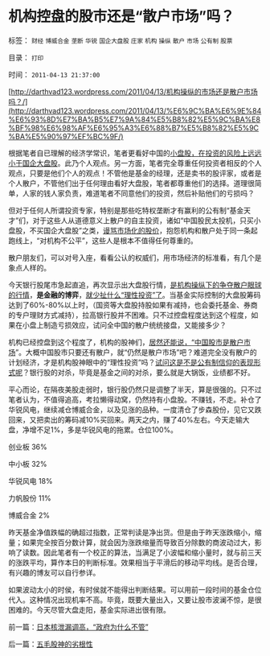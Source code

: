 # 机构控盘的股市还是“散户市场”吗？

标签： `财经` `博威合金` `垄断` `华锐` `国企大盘股` `庄家` `机构` `操纵` `散户` `市场` `公有制` `股票` 

目录： `打印`

时间： `2011-04-13 21:37:00`

[http://darthvad123.wordpress.com/2011/04/13/机构操纵的市场还是散户市场吗？/](http://darthvad123.wordpress.com/2011/04/13/%E6%9C%BA%E6%9E%84%E6%93%8D%E7%BA%B5%E7%9A%84%E5%B8%82%E5%9C%BA%E8%BF%98%E6%98%AF%E6%95%A3%E6%88%B7%E5%B8%82%E5%9C%BA%E5%90%97%EF%BC%9F/)

根据笔者自已理解的经济学常识，笔者更看好中国的[小盘股，在投资的风险上远远小于国企大盘股](../../../2010/1/18/产品周期，小盘股成长性和蓝筹股三种估价方式.md)。此乃个人观点。另一方面，笔者完全尊重任何投资者相反的个人观点，只要是他们个人的观点！不管他是基金的经理，还是卖书的股评家，或者是个人散户，不管他们出于任何理由看好大盘股，笔者都尊重他们的选择。道理很简单，人家的钱人家负责，难道笔者不同意他们的投资，然后补贴他们的亏损吗？

但对于任何人所谓投资专家，特别是那些吃特权垄断才有赢利的公有制“基金天才”们，对于这些人从道德意义上散户的自主投资，诸如“中国股民太投机，只买小盘股，不买国企大盘股”之类，[谩骂市场化的股价](../../../2010/2/3/新股市场化发行是二级市场利好.md)，抱怨机构和散户处于同一条起跑线上，“对机构不公平”，这些人是根本不值得任何尊重的。

散户朋友们，可以对号入座，看看公认的权威们，用市场经济的标准看，有几个是象点人样的。

今天银行股尾市急起直追，再次显示出大盘股行情，[是机构操纵下的争夺散户眼球的行情](../../../2007/12/12/房地产的真正属性是消费品属性.md)，**是金融的博弈**，[就少扯什么“理性投资”了](../../../2008/9/20/理性投资无关大小盘.md)。当基金实际控制的大盘股筹码达到了60%-80%以上时，（国资等大盘股持股如果有减持，也会委托基金、券商的专户理财方式减持），拉高银行股并不困难。只不过控盘程度达到这个程度，如果在小盘上制造亏损效应，试问全中国的散户统统接盘，又能接多少？

机构已经控盘到这个程度了，机构的股神们，[居然还能说，“中国股市是散户市场](../../../2010/4/5/理性辩虚言之散户选股、板块和估值.md)”。大概中国股市只要还有散户，就“仍然是散户市场”吧？难道完全没有散户的计划经济，才是机构股神眼中的“理性投资”吗？[试问这是不是公有制信仰的表现形式呢](../../../2010/3/29/私有化改革过程会有GDP低迷滞胀的过程.md)？银行股的对杀，毕竟是基金之间的对杀，要么就是大锅饭，业绩都不好。

平心而论，在隔夜美股走弱时，银行股仍然只是调整了半天，算是很强的。只不过笔者认为，不值得追高，考拉懒得动窝，仍然持有小盘股。不赚钱，不走。补仓了华锐风电，继续减仓博威合金，以及见涨的品种。一度清仓了步森股份，见它又跌回来，又把卖出的筹码减10%买回来。两天之内，赚了40%左右。今天走输大盘，净增不足1%，多是华锐风电的拖累。仓位100%。

创业板 36%

中小板 32%

华锐风电 18%

力帆股份 11%

博威合金 2%

昨天基金净值跌幅的确超过指数，正常判读是净出货。但是由于昨天涨跌缩小，缩量；如果完全按百分数计算，就会因为涨跌缩量而导致百分除数的商波动过大，影响了读数。因此笔者有一个校正的算法，当满足了小波幅和缩小量时，就与前三天的涨跌平均，算作本日的判断标准。效果相当于平滑后的移动平均线。是否合理，有兴趣的博友可以自行参详。

如果波动太小的时侯，有时侯就不能得出判断结果。可以用前一段时间的基金仓位代入。这种情况出现机率不高。毕竟，既要大量出入，又要让股市波澜不惊，是很困难的。今天尽管大盘走阳，基金实际进出很有限。



前一篇：[日本核泄漏调高，“政府为什么不管”](../../../2011/4/12/日本核泄漏调高，“政府为什么不管”.md)

后一篇：[五毛股神的劣根性](../../../2011/4/13/五毛股神的劣根性.md)
